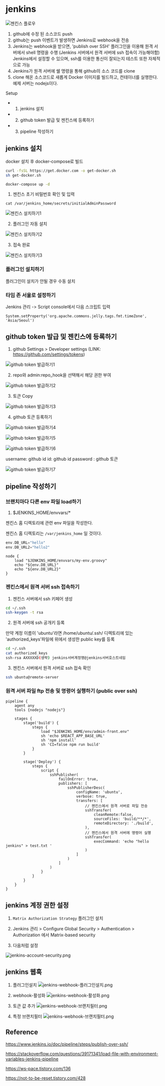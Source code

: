 # jenkins

![젠킨스 플로우](./assets/images/jenkins-flow.png)

1. github에 수정 된 소스코드 push
2. github는 push 이벤트가 발생하면 Jenkins로 webhook을 전송
3. Jenkins는 webhook을 받으면, 'publish over SSH' 플러그인을 이용해 원격 서버에서 shell 명령을 수행
   (Jenkins 서버에서 원격 서버에 ssh 접속이 가능해야함)
   Jenkins에서 설정할 수 있으며, ssh를 이용한 통신이 잘되는지 테스트 또한 자체적으로 가능
4. Jenkins가 원격 서버에 쉘 명령을 통해 github의 소스 코드를 clone
5. clone 해온 소스코드로 새롭게 Docker 이미지를 빌드하고, 컨테이너를 실행한다.
   예제 서버는 nodejs이다.

Setup

- 1. jenkins 설치
- 2. github token 발급 및 젠킨스에 등록하기
- 3. pipeline 작성하기

## jenkins 설치

docker 설치 후 docker-compose로 빌드

```sh
curl -fsSL https://get.docker.com -o get-docker.sh
sh get-docker.sh
```

```sh
docker-compose up -d
```

1. 젠킨스 초기 비밀번호 확인 및 입력

```
cat /var/jenkins_home/secrets/initialAdminPassword
```

![젠킨스 설치하기1](./assets/images/install1.png)

2. 플러그인 자동 설치

![젠킨스 설치하기2](./assets/images/install2.png)

3. 접속 완료

![젠킨스 설치하기3](./assets/images/install3.png)

### 플러그인 설치하기

플러그인이 설치가 안될 경우 수동 설치

### 타임 존 서울로 설정하기

Jenkins 관리 -> Script console에서 다음 스크립트 입력

```
System.setProperty('org.apache.commons.jelly.tags.fmt.timeZone', 'Asia/Seoul')
```

## github token 발급 및 젠킨스에 등록하기

1. github Settings > Developer settings (LINK: https://github.com/settings/tokens)

![github token 발급하기1](./assets/images/github-token1.png)

2. repo와 admin:repo_hook을 선택해서 해당 권한 부여

![github token 발급하기2](./assets/images/github-token2.png)

3. 토큰 Copy

![github token 발급하기3](./assets/images/github-token3.png)

4. github 토큰 등록하기

![github token 발급하기4](./assets/images/github-token4.png)

![github token 발급하기5](./assets/images/github-token5.png)

![github token 발급하기6](./assets/images/github-token6.png)

username: github id
id: github id
password : github 토큰

![github token 발급하기7](./assets/images/github-token7.png)

## pipeline 작성하기

### 브랜치마다 다른 env 파일 load하기

1. $JENKINS_HOME/envvars/\*

젠킨스 홈 디렉토리에 관련 env 파일을 작성한다.

젠킨스 홈 디렉토리는 `/var/jenkins_home` 일 것이다.

```groovy
env.DB_URL="hello"
env.DB_URL2="hello2"
```

```
node {
    load "$JENKINS_HOME/envvars/my-env.groovy"
    echo "${env.DB_URL}"
    echo "${env.DB_URL2}"
}
```

### 젠킨스에서 원격 서버 ssh 접속하기

1. 젠킨스 서버에서 ssh 키페어 생성

```sh
cd ~/.ssh
ssh-keygen -t rsa
```

2. 원격 서버에 ssh 공개키 등록

만약 계정 이름이 'ubuntu'라면 /home/ubuntu/.ssh/ 디렉토리에 있는 'authorized_keys'파일에 위에서 생성한 public key를 등록

```sh
cd ~/.ssh
cat authorized_keys
ssh-rsa AXXXXXD(생략) jenkins서버계정명@jenkins서버호스트네임
```

3. 젠킨스 서버에서 원격 서버로 ssh 접속 확인

```sh
ssh ubuntu@remote-server
```

### 원격 서버 파일 ftp 전송 및 명령어 실행하기 (public over ssh)

```pipeline
pipeline {
    agent any
    tools {nodejs "nodejs"}

    stages {
        stage('build') {
            steps {
                load "$JENKINS_HOME/env/admin-front.env"
                sh 'echo $REACT_APP_BASE_URL'
                sh 'npm install'
                sh 'CI=false npm run build'
            }
        }

        stage('Deploy') {
            steps {
                script {
                    sshPublisher(
                        failOnError: true,
                        publishers: [
                            sshPublisherDesc(
                                configName: 'ubuntu',
                                verbose: true,
                                transfers: [
                                    // 젠킨스에서 원격 서버로 파일 전송
                                    sshTransfer(
                                        cleanRemote:false,
                                        sourceFiles: 'build/**/*',
                                        remoteDirectory: './build',
                                    ),
                                    // 젠킨스에서 원격 서버에 명령어 실행
                                    sshTransfer(
                                        execCommand: 'echo "hello jenkins" > test.txt '
                                    )
                                ]
                            )
                        ]
                    )
                }
            }
        }
    }
}
```

## jenkins 계정 권한 설정

1. `Matrix Authorization Strategy` 플러그인 설치

2. Jenkins 관리 > Configure Global Security > Authentication > Authorization 에서 Matrix-based security

3. 다음처럼 설정

![jenkins-account-security.png](./assets/images/jenkins-account-security.png)

## jenkins 웹훅

1. 플러그인설치
   ![jenkins-webhook-플러그인설치.png](./assets/images/jenkins-webhook-플러그인설치.png)

2. webhook-활성화
   ![jenkins-webhook-활성화.png](./assets/images/jenkins-webhook-활성화.png)

3. 토큰 값 추가
   ![jenkins-webhook-브랜치필터.png](./assets/images/jenkins-webhook-브랜치필터.png)

4. 특정 브랜치필터
   ![jenkins-webhook-브랜치필터.png](./assets/images/jenkins-webhook-브랜치필터.png)

## Reference

https://www.jenkins.io/doc/pipeline/steps/publish-over-ssh/

https://stackoverflow.com/questions/39171341/load-file-with-environment-variables-jenkins-pipeline

https://ws-pace.tistory.com/136

https://not-to-be-reset.tistory.com/428
